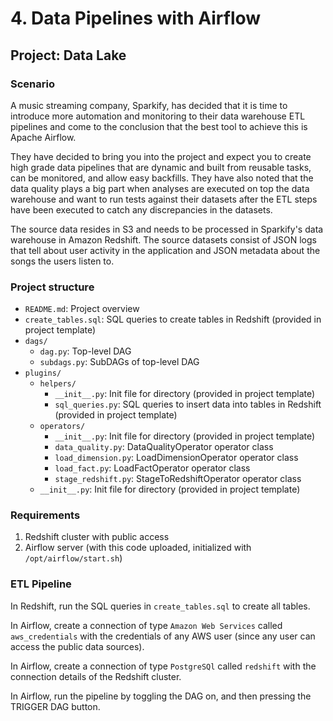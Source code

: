 # 4. Data Pipelines with Airflow
## Project: Data Lake

### Scenario
A music streaming company, Sparkify, has decided that it is time to introduce more automation and monitoring to their data warehouse ETL pipelines and come to the conclusion that the best tool to achieve this is Apache Airflow.

They have decided to bring you into the project and expect you to create high grade data pipelines that are dynamic and built from reusable tasks, can be monitored, and allow easy backfills. They have also noted that the data quality plays a big part when analyses are executed on top the data warehouse and want to run tests against their datasets after the ETL steps have been executed to catch any discrepancies in the datasets.

The source data resides in S3 and needs to be processed in Sparkify's data warehouse in Amazon Redshift. The source datasets consist of JSON logs that tell about user activity in the application and JSON metadata about the songs the users listen to.

### Project structure
- `README.md`: Project overview
- `create_tables.sql`: SQL queries to create tables in Redshift (provided in project template)
- `dags/`
  - `dag.py`: Top-level DAG
  - `subdags.py`: SubDAGs of top-level DAG
- `plugins/`
  - `helpers/`
    - `__init__.py`: Init file for directory (provided in project template)
    - `sql_queries.py`: SQL queries to insert data into tables in Redshift (provided in project template)
  - `operators/`
    - `__init__.py`: Init file for directory (provided in project template)
    - `data_quality.py`: DataQualityOperator operator class
    - `load_dimension.py`: LoadDimensionOperator operator class
    - `load_fact.py`: LoadFactOperator operator class
    - `stage_redshift.py`: StageToRedshiftOperator operator class
  - `__init__.py`: Init file for directory (provided in project template)

### Requirements
1. Redshift cluster with public access
2. Airflow server (with this code uploaded, initialized with `/opt/airflow/start.sh`)

### ETL Pipeline
In Redshift, run the SQL queries in `create_tables.sql` to create all tables.

In Airflow, create a connection of type `Amazon Web Services` called `aws_credentials` with the credentials of any AWS user (since any user can access the public data sources).

In Airflow, create a connection of type `PostgreSQl` called `redshift` with the connection details of the Redshift cluster.

In Airflow, run the pipeline by toggling the DAG on, and then pressing the TRIGGER DAG button.
